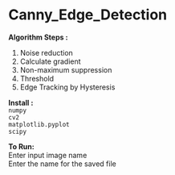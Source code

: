 # Canny_Edge_Detection

**Algorithm Steps :**
1. Noise reduction
2. Calculate gradient
3. Non-maximum suppression
4. Threshold
5. Edge Tracking by Hysteresis

**Install :**\
`numpy`\
`cv2`\
`matplotlib.pyplot`\
`scipy`

**To Run:**\
Enter input image name\
Enter the name for the saved file
    
